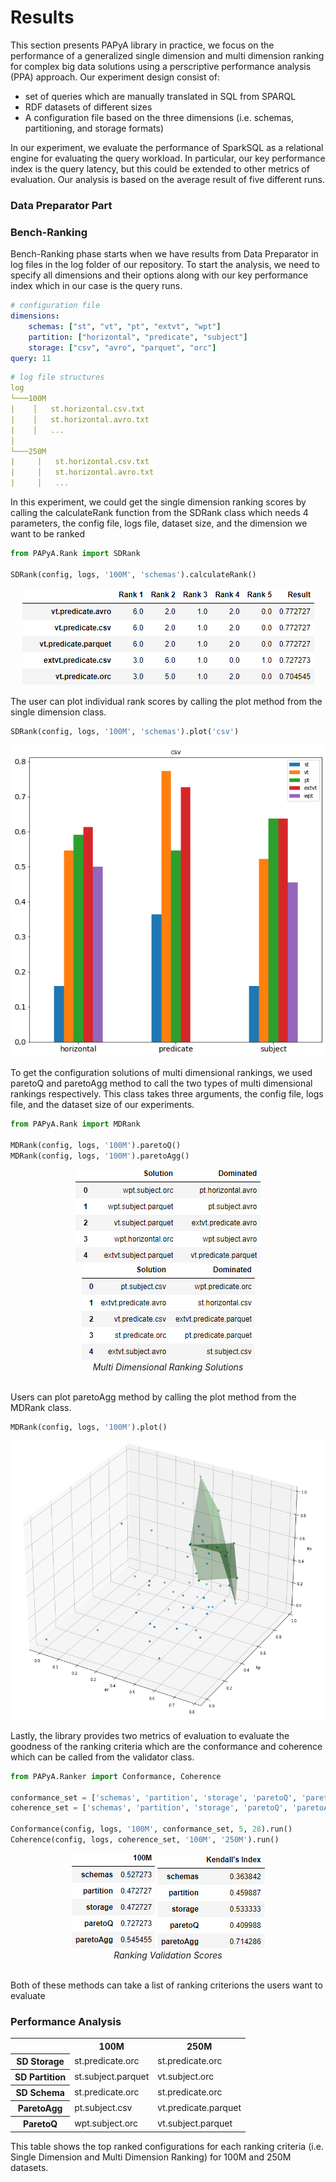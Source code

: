 # Results
This section presents PAPyA library in practice, we focus on the performance of a generalized single dimension and multi dimension ranking for complex big data solutions using a perscriptive performance analysis (PPA) approach. Our experiment design consist of:

- set of queries which are manually translated in SQL from SPARQL
- RDF datasets of different sizes 
- A configuration file based on the three dimensions (i.e. schemas, partitioning, and storage formats)

In our experiment, we evaluate the performance of SparkSQL as a relational engine for evaluating the query workload. In particular, our key performance index is the query latency, but this could be extended to other metrics of evaluation. Our analysis is based on the average result of five different runs.

### Data Preparator Part

### Bench-Ranking
Bench-Ranking phase starts when we have results from Data Preparator in log files in the log folder of our repository. To start the analysis, we need to specify all dimensions and their options along with our key performance index which in our case is the query runs.

```yaml
# configuration file
dimensions:
    schemas: ["st", "vt", "pt", "extvt", "wpt"]
    partition: ["horizontal", "predicate", "subject"]
    storage: ["csv", "avro", "parquet", "orc"]
query: 11
```
```yaml
# log file structures
log
└───100M
|    │   st.horizontal.csv.txt
|    │   st.horizontal.avro.txt
|    │   ...
│
└───250M
|     |   st.horizontal.csv.txt
|     │   st.horizontal.avro.txt
|     │   ...
```

In this experiment, we could get the single dimension ranking scores by calling the calculateRank function from the SDRank class which needs 4 parameters, the config file, logs file, dataset size, and the dimension we want to be ranked

```python
from PAPyA.Rank import SDRank

SDRank(config, logs, '100M', 'schemas').calculateRank()
```
<p align="center">
<img src="https://github.com/DataSystemsGroupUT/PAPyA/raw/main/figs/top5schemaRank.png"/>
</p>
The user can plot individual rank scores by calling the plot method from the single dimension class.

```python
SDRank(config, logs, '100M', 'schemas').plot('csv')
```
<p align="center">
<img src="https://github.com/DataSystemsGroupUT/PAPyA/raw/main/figs/schemaDigram.png"/>
</p>

To get the configuration solutions of multi dimensional rankings, we used paretoQ and paretoAgg method to call the two types of multi dimensional rankings respectively. This class takes three arguments, the config file, logs file, and the dataset size of our experiments.

```python
from PAPyA.Rank import MDRank

MDRank(config, logs, '100M').paretoQ()
MDRank(config, logs, '100M').paretoAgg()
```
<figure align = "center">
  <img src="https://github.com/DataSystemsGroupUT/PAPyA/raw/main/figs/paretoQSolution.png">
  <img src="https://github.com/DataSystemsGroupUT/PAPyA/raw/main/figs/paretoAggSolution.png">
  <figcaption align = "center">
  <em>Multi Dimensional Ranking Solutions</em>
  </figcaption>
</figure>
<br>
Users can plot paretoAgg method by calling the plot method from the MDRank class.

```python
MDRank(config, logs, '100M').plot()
```
<p align="center">
<img src="https://github.com/DataSystemsGroupUT/PAPyA/raw/main/figs/paretoDiagram.png"/>
</p>

Lastly, the library provides two metrics of evaluation to evaluate the goodness of the ranking criteria which are the conformance and coherence which can be called from the validator class.

```python
from PAPyA.Ranker import Conformance, Coherence

conformance_set = ['schemas', 'partition', 'storage', 'paretoQ', 'paretoAgg']
coherence_set = ['schemas', 'partition', 'storage', 'paretoQ', 'paretoAgg']

Conformance(config, logs, '100M', conformance_set, 5, 28).run()
Coherence(config, logs, coherence_set, '100M', '250M').run()
```
<figure align = "center">
  <img src="https://github.com/DataSystemsGroupUT/PAPyA/raw/main/figs/conformanceScore.png">
  <img src="https://github.com/DataSystemsGroupUT/PAPyA/raw/main/figs/coherenceScore.png">
  <figcaption align = "center">
  <em>Ranking Validation Scores</em>
  </figcaption>
</figure>
<br>
Both of these methods can take a list of ranking criterions the users want to evaluate

### Performance Analysis
<table>
  <tr>
    <th></th>
    <th>100M</th>
    <th>250M</th>
  </tr>
  <tr>
    <th>SD Storage</th>
    <td>st.predicate.orc</td>
    <td>st.predicate.orc</td>
  </tr>
  <tr>
    <th>SD Partition</th>
    <td>st.subject.parquet</td>
    <td>vt.subject.orc</td>
  </tr>
  <tr>
    <th>SD Schema</th>
    <td>st.predicate.orc</td>
    <td>st.predicate.orc</td>
  </tr>
  <tr>
    <th>ParetoAgg</th>
    <td>pt.subject.csv</td>
    <td>vt.predicate.parquet</td>
  </tr>
  <tr>
    <th>ParetoQ</th>
    <td>wpt.subject.orc</td>
    <td>vt.subject.parquet</td>
  </tr>
</table>

This table shows the top ranked configurations for each ranking criteria (i.e. Single Dimension and Multi Dimension Ranking) for 100M and 250M datasets.<br>

<!-- <table>
    <tr>
        <td colspan="2">Three</td>
        <td>Conformance</td>
    </tr>
    <tr>
        <td>One</td>
        <td>Two</td>
    </tr>
</table> -->